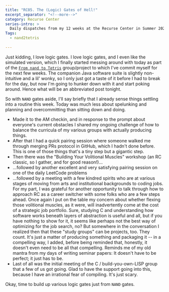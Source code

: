 ```yaml
---
title: "RC05. The (Logic) Gates of Hell!"
excerpt_separator: "<!--more-->"
category: Recurse Center
series-intro: >
  Daily dispatches from my 12 weeks at the Recurse Center in Summer 2023
Tags:
  - nand2tetris
  
---
```


Just kidding, I love logic gates. I love logic gates, and I even like the simulated version, which I finally started messing around with today as part of the [`From nand to Tetris`](https://www.nand2tetris.org/) group/project to which I've commit myself for the next few weeks. The companion Java software suite is slightly non-intuitive and a lil' wonky, so I only just got a taste of it before I had to break for the day, but now I'm going to hunker down with it and start poking around. Hence what will be an abbreviated post tonight.

So with `NAND` gates aside, I'll say briefly that I already sense things settling into a routine this week. Today was much less about spelunking and planning and overcommitting than sitting down and doing.
- Made it to the AM checkin, and in response to the prompt about everyone's current obstacles I shared my ongoing challenge of how to balance the curricula of my various groups with actually producing things.
- After that I had a quick pairing session where someone walked me through merging PRs protocol in GitHub, which I hadn't done before. This is one of those things that's a tiny step but a gigantic step.
- Then there was the "Building Your Volitional Muscles" workshop (an RC classic, so I gather, and for good reason!)...
- ...followed by another excellent and very satisfying pairing session on one of the daily LeetCode problems
- ...followed by a meeting with a few kindred spirits who are at various stages of moving from arts and institutional backgrounds to coding jobs. For my part, I was grateful for another opportunity to talk through how to approach RC as a career switcher with some folks who are a few steps ahead. Once again I put on the table my concern about whether flexing those volitional muscles, as it were, will inadvertently come at the cost of a strategic job portfolio. Sure, studying C and understanding how software works beneath layers of abstraction is useful and all, but if you have nothing to show for it, it seems like perhaps not the best way of optimizing for the job search, no? But somewhere in the conversation I realized then that these "study groups" can be projects, too. They count. It's just a matter of producing something and packaging it -- in a compelling way, I added, before being reminded that, honestly, it doesn't even need to be all that compelling. Reminds me of my old mantra from my days of writing seminar papers: It doesn't have to be perfect; it just has to be.
- Last of all was the initial meeting of the C / build-you-own-LISP group that a few of us got going. Glad to have the support going into this, because I have an irrational fear of compiling. It's just scary.

Okay, time to build up various logic gates just from `NAND` gates.
